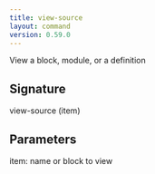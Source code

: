 ```yaml
---
title: view-source
layout: command
version: 0.59.0
---
```


View a block, module, or a definition

## Signature

view-source (item)

## Parameters

  item: name or block to view


